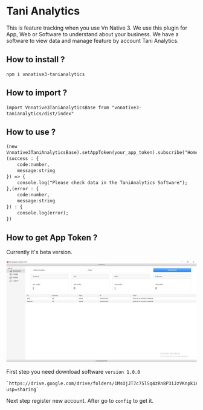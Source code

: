 # Tani Analytics

This is feature tracking when you use Vn Native 3. We use this plugin for App, Web or Software to understand about your business. We have a software to view data and manage feature by account Tani Analytics.

## How to install ? 

    npm i vnnative3-tanianalytics

## How to import ? 

    import Vnnative3TaniAnalyticsBase from "vnnative3-tanianalytics/dist/index"

## How to use ?

    (new Vnnative3TaniAnalyticsBase).setAppToken(your_app_token).subscribe("Home",(success : {
        code:number,
        message:string
    }) => {
        console.log("Please check data in the TaniAnalytics Software");
    },(error : {
        code:number,
        message:string
    }) : {
        console.log(error);
    })

## How to get App Token ?

Currently it's beta version.

![A test image](UI.JPG)

First step you need download software `version 1.0.0`

    `https://drive.google.com/drive/folders/1MsOjJT7c75lSq4zRn8P3iJzVKnpk1AOd?usp=sharing`

Next step register new account. After go to `config` to get it.    
